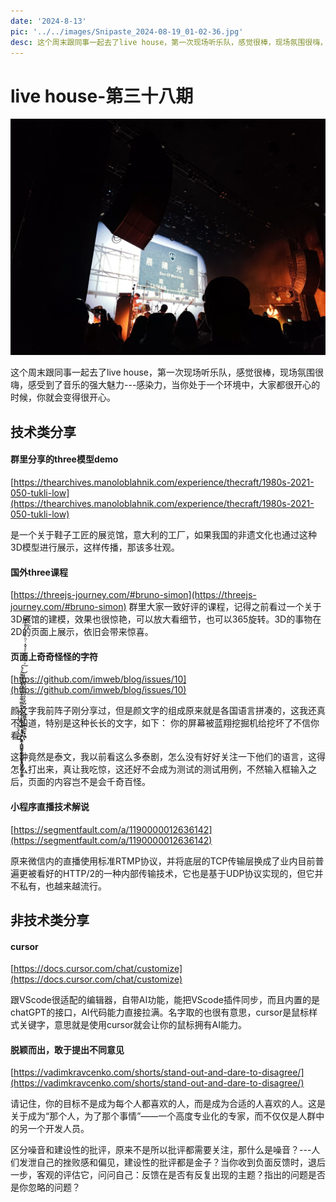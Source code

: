 ```yaml
---
date: '2024-8-13'
pic: '../../images/Snipaste_2024-08-19_01-02-36.jpg'
desc: 这个周末跟同事一起去了live house，第一次现场听乐队，感觉很棒，现场氛围很嗨，感受到了音乐的强大魅力---感染力，当你处于一个环境中，大家都很开心的时候，你就会变得很开心。
---
```

# live house-第三十八期
![Snipaste_2024-08-19_01-02-36.jpg](../../images/Snipaste_2024-08-19_01-02-36.jpg)



这个周末跟同事一起去了live house，第一次现场听乐队，感觉很棒，现场氛围很嗨，感受到了音乐的强大魅力---感染力，当你处于一个环境中，大家都很开心的时候，你就会变得很开心。


## 技术类分享

#### 群里分享的three模型demo

[https://thearchives.manoloblahnik.com/experience/thecraft/1980s-2021-050-tukli-low](https://thearchives.manoloblahnik.com/experience/thecraft/1980s-2021-050-tukli-low)

是一个关于鞋子工匠的展览馆，意大利的工厂，如果我国的非遗文化也通过这种3D模型进行展示，这样传播，那该多壮观。
#### 国外three课程
[https://threejs-journey.com/#bruno-simon](https://threejs-journey.com/#bruno-simon)
群里大家一致好评的课程，记得之前看过一个关于3D展馆的建模，效果也很惊艳，可以放大看细节，也可以365旋转。3D的事物在2D的页面上展示，依旧会带来惊喜。


#### 页面上奇奇怪怪的字符
[https://github.com/imweb/blog/issues/10](https://github.com/imweb/blog/issues/10)

颜文字我前阵子刚分享过，但是颜文字的组成原来就是各国语言拼凑的，这我还真不知道，特别是这种长长的文字，如下：
你的屏幕被蓝翔挖掘机给挖坏了不信你看;̷̸̨̀͒̏̃ͦ̈́̾̀́̎͢҉̵̶͚̼͉͖̺̥͔͇̰̹̮͙͉̻̼̭̻͕̮͇ͨͬͪ͗̇̑̽͋̀̋̊͌ͧͨͭ̓̅͐ͥ̂̔̊ͧ͊҉̶̵̷̞̩̦̳̺̳̬̬̩̣̫͇̯̥͖͍͕̠̦̼̗ͯ̽͌̔ͪͯ́́͋̍ͨ̿̿̎͒ͤ̓̅̀͂ͧ͋̏ͫͣ̔͘͜͠͏̶̵̸̧̧̥̺͓̘̺͎̜̥͕͈̝̫͎̺̮̱̤̠̠͖̳̻̥̣̪͍͕͇̮͙̹̪ͮͧͫ͂͒ͤͣ̌̽ͨͪ͒̄̄̉̒̊ͩ̅͆͘̚͘͘̚͟͟͝ͅ

这种竟然是泰文，我以前看这么多泰剧，怎么没有好好关注一下他们的语言，这得怎么打出来，真让我吃惊，这还好不会成为测试的测试用例，不然输入框输入之后，页面的内容岂不是会千奇百怪。


#### 小程序直播技术解说
[https://segmentfault.com/a/1190000012636142](https://segmentfault.com/a/1190000012636142)

原来微信内的直播使用标准RTMP协议，并将底层的TCP传输层换成了业内目前普遍更被看好的HTTP/2的一种内部传输技术，它也是基于UDP协议实现的，但它并不私有，也越来越流行。

## 非技术类分享


#### cursor

[https://docs.cursor.com/chat/customize](https://docs.cursor.com/chat/customize)

跟VScode很适配的编辑器，自带AI功能，能把VScode插件同步，而且内置的是chatGPT的接口，AI代码能力直接拉满。名字取的也很有意思，cursor是鼠标样式关键字，意思就是使用cursor就会让你的鼠标拥有AI能力。


#### 脱颖而出，敢于提出不同意见

[https://vadimkravcenko.com/shorts/stand-out-and-dare-to-disagree/](https://vadimkravcenko.com/shorts/stand-out-and-dare-to-disagree/)

请记住，你的目标不是成为每个人都喜欢的人，而是成为合适的人喜欢的人。这是关于成为“那个人，为了那个事情”——一个高度专业化的专家，而不仅仅是人群中的另一个开发人员。

区分噪音和建设性的批评，原来不是所以批评都需要关注，那什么是噪音？---人们发泄自己的挫败感和偏见，建设性的批评都是金子？当你收到负面反馈时，退后一步，客观的评估它，问问自己：反馈在是否有反复出现的主题？指出的问题是否是你忽略的问题？



